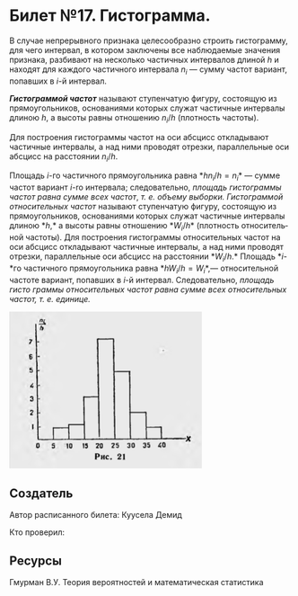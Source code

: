 # Билет №17. Гистограмма.

В случае непрерывного признака целесообразно строить гистограмму, для чего интервал, в котором заключены все наблюдаемые значения признака, разбивают на несколько частичных интервалов длиной $h$ и находят для каждого частичного интервала $n_i$ — сумму частот вариант, попавших в $i$-й интервал.

***Гистограммой частот*** называют ступенчатую фигуру, состоящую из прямоугольников, основаниями которых служат частичные интервалы длиною $h$, а высоты равны отношению $n_i/h$ (плотность частоты).

Для построения гистограммы частот на оси абсцисс откладывают частичные интервалы, а над ними проводят отрезки, параллельные оси абсцисс на расстоянии $n_i/h$.

Площадь $i$-го частичного прямоугольника равна $*hn_i/h = n_i$* — сумме частот вариант $i$-ro интервала; следо­вательно, *площадь гистограммы частот равна сумме всех частот*, *т. е. объему выборки.
Гистограммой относительных частот* называют сту­пенчатую фигуру, состоящую из прямоугольников, осно­ваниями которых служат частичные интервалы длиною $*h$,* а высоты равны отношению $*W_i/h$* (плотность относитель­ной частоты).
Для построения гистограммы относительных частот на оси абсцисс откладывают частичные интервалы, а над ними проводят отрезки, параллельные оси абсцисс на расстоянии $*W_i/h$.* Площадь $*i$-*го частичного прямоуголь­ника равна $*hW_i/h = W_i*$,— относительной частоте вариант, попавших в $i$-й интервал. Следовательно, *площадь гисто­
граммы относительных частот равна сумме всех отно­сительных частот, т. е. единице.*

![example](./example.png)

## Создатель

Автор расписанного билета: Куусела Демид

Кто проверил:

## Ресурсы

Гмурман В.У. Теория вероятностей и математическая статистика
